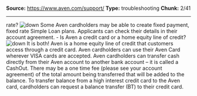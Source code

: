 # 

**Source:** https://www.aven.com/support/
**Type:** troubleshooting
**Chunk:** 2/41

---

rate? ![down](https://www.aven.com/img/down.bb266b57.svg) Some Aven cardholders may be able to create fixed payment, fixed rate Simple Loan plans. Applicants can check their details in their account agreement. \- Is Aven a credit card or a home equity line of credit? ![down](https://www.aven.com/img/down.bb266b57.svg) It is both! Aven is a home equity line of credit that customers access through a credit card. Aven cardholders can use their Aven Card wherever VISA cards are accepted. Aven cardholders can transfer cash directly from their Aven account to another bank account – it is called a CashOut. There may be a one time fee (please see your account agreement) of the total amount being transferred that will be added to the balance. To transfer balance from a high interest credit card to the Aven card, cardholders can request a balance transfer (BT) to their credit card.